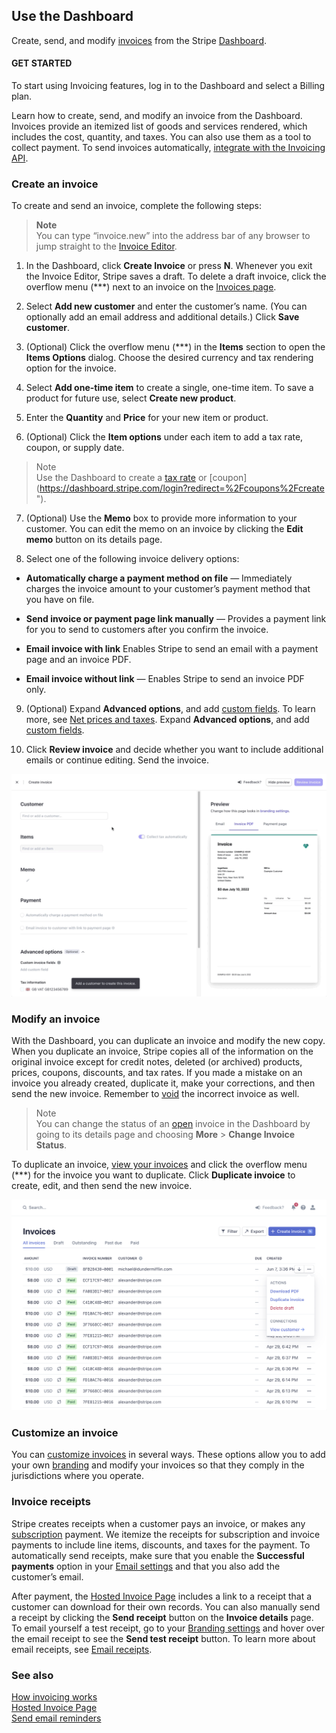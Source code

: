 ## Use the Dashboard
Create, send, and modify [invoices](https://stripe.com/docs/api/invoices "Invoices are statements of amounts owed by a customer. The track the status of payments from draft throuhg paid or otherwise finalized. Subscritions automatically generate invoices, or you can manually create a one-off invoice.") from the Stripe [Dashboard](https://dashboard.stripe.com/login?redirect=%2Finvoices).
#### GET STARTED
To start using Invoicing features, log in to the Dashboard and select a Billing plan.

Learn how to create, send, and modify an invoice from the Dashboard. Invoices provide an itemized list of goods and services rendered, which includes the cost, quantity, and taxes. You can also use them as a tool to collect payment. To send invoices automatically, [integrate with the Invoicing API](https://stripe.com/docs/invoicing/integration "Intergrate with the Invoicing API. Learn how to create and send an invoice with code.").

### Create an invoice
To create and send an invoice, complete the following steps:

> __Note__ <br>
You can type “invoice.new” into the address bar of any browser to jump straight to the [Invoice Editor](https://dashboard.stripe.com/login?redirect=%2Finvoices%2Fcreate ).

1. In the Dashboard, click __Create Invoice__ or press __N__. Whenever you exit the Invoice Editor, Stripe saves a draft. To delete a draft invoice, click the overflow menu (***) next to an invoice on the [Invoices page](https://dashboard.stripe.com/login?redirect=%2Finvoices "").

1. Select __Add new customer__ and enter the customer’s name. (You can optionally add an email address and additional details.) Click __Save customer__.

1. (Optional) Click the overflow menu (***) in the __Items__ section to open the __Items Options__ dialog. Choose the desired currency and tax rendering option for the invoice.

1. Select __Add one-time item__ to create a single, one-time item. To save a product for future use, select __Create new product__.

1. Enter the __Quantity__ and __Price__ for your new item or product.

1. (Optional) Click the __Item options__ under each item to add a tax rate, coupon, or supply date.

> Note <br>
Use the Dashboard to create a [tax rate](https://dashboard.stripe.com/login?redirect=%2Ftax-rates "") or [coupon](https://dashboard.stripe.com/login?redirect=%2Fcoupons%2Fcreate ").

7. (Optional) Use the __Memo__ box to provide more information to your customer. You can edit the memo on an invoice by clicking the __Edit memo__ button on its details page.

1. Select one of the following invoice delivery options:

* __Automatically charge a payment method on file__ — Immediately charges the invoice amount to your customer’s payment method that you have on file.

* __Send invoice or payment page link manually__ — Provides a payment link for you to send to customers after you confirm the invoice.

* __Email invoice with link__  Enables Stripe to send an email with a payment page and an invoice PDF.

* __Email invoice without link__ — Enables Stripe to send an invoice PDF only.

9. (Optional) Expand __Advanced options__, and add [custom fields](https://stripe.com/docs/invoicing/customize#custom-fields ""). To learn more, see [Net prices and taxes](https://stripe.com/docs/invoicing/taxes#net-price-taxes ). Expand __Advanced options__, and add [custom fields](https://stripe.com/docs/invoicing/customize#custom-fields "").

1. Click __Review invoice__ and decide whether you want to include additional emails or continue editing. Send the invoice.


![Create an invoice with the Dashboard](captures\invoice-editor-net-price-supply-date.b7ac46a20619047a485040bf9103309f.gif)

### Modify an invoice
With the Dashboard, you can duplicate an invoice and modify the new copy. When you duplicate an invoice, Stripe copies all of the information on the original invoice except for credit notes, deleted (or archived) products, prices, coupons, discounts, and tax rates. If you made a mistake on an invoice you already created, duplicate it, make your corrections, and then send the new invoice. Remember to [void](https://stripe.com/docs/invoicing/overview#void "") the incorrect invoice as well.

> Note <br>
You can change the status of an [open](https://stripe.com/docs/invoicing/overview#open ) invoice in the Dashboard by going to its details page and choosing __More__ > __Change Invoice Status__.

To duplicate an invoice, [view your invoices](https://dashboard.stripe.com/login?redirect=%2Finvoices "") and click the overflow menu (***) for the invoice you want to duplicate. Click __Duplicate invoice__ to create, edit, and then send the new invoice.

![Duplicate an invoice from the Dashboard](captures\invoice-duplication.e8a44b02f0a28e4f142b229044d2807b.png)



### Customize an invoice
You can [customize invoices](https://stripe.com/docs/invoicing/customize "") in several ways. These options allow you to add your own [branding](https://stripe.com/docs/invoicing/customize#brand-customization "") and modify your invoices so that they comply in the jurisdictions ​​where you operate.

### Invoice receipts
Stripe creates receipts when a customer pays an invoice, or makes any [subscription]("") payment. We itemize the receipts for subscription and invoice payments to include line items, discounts, and taxes for the payment. To automatically send receipts, make sure that you enable the __Successful payments__ option in your [Email settings](https://dashboard.stripe.com/login?redirect=%2Fsettings%2Femails "") and that you also add the customer’s email.

After payment, the [Hosted Invoice Page](https://stripe.com/docs/invoicing/hosted-invoice-page "") includes a link to a receipt that a customer can download for their own records. You can also manually send a receipt by clicking the __Send receipt__ button on the __Invoice details__ page. To email yourself a test receipt, go to your [Branding settings](https://dashboard.stripe.com/login?redirect=%2Fsettings%2Fbranding "") and hover over the email receipt to see the __Send test receipt__ button. To learn more about email receipts, see [Email receipts](https://stripe.com/docs/receipts "").

### See also
[How invoicing works](https://stripe.com/docs/invoicing/overview "")<br>
[Hosted Invoice Page](https://stripe.com/docs/invoicing/hosted-invoice-page "")<br>
[Send email reminders](https://stripe.com/docs/invoicing/send-email "")<br>